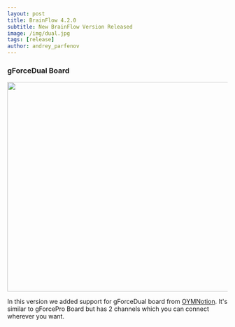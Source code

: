 ```yaml
---
layout: post
title: BrainFlow 4.2.0
subtitle: New BrainFlow Version Released
image: /img/dual.jpg
tags: [release]
author: andrey_parfenov
---
```



### gForceDual Board

<div style="text-align: center">
    <a href="https://github.com/brainflow-dev/brainflow/" title="brainflow" target="_blank" align="left">
        <img width="640" height="480" src="https://live.staticflickr.com/65535/51151130618_f7b3bb27c9_z.jpg">
    </a>
</div>

In this version we added support for gForceDual board from [OYMNotion](http://www.oymotion.com/en/page41). It's similar to gForcePro Board but has 2 channels which you can connect wherever you want.